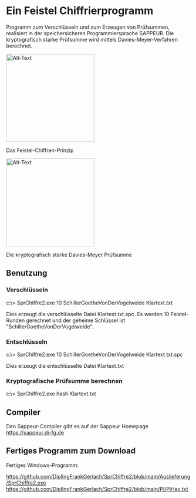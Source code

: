# Ein Feistel Chiffrierprogramm 
Programm zum Verschlüsseln und zum Erzeugen von Prüfsummen, realisiert in der speichersicheren Programmiersprache SAPPEUR.
Die kryptografisch starke Prüfsumme wird mittels Davies-Meyer-Verfahren berechnet.

<img src="https://upload.wikimedia.org/wikipedia/commons/f/fa/Feistel_cipher_diagram_en.svg" alt="Alt-Text" width="240">

Das Feistel-Chiffren-Prinzip

<img src="https://upload.wikimedia.org/wikipedia/commons/5/53/Davies-Meyer_hash.svg" alt="Alt-Text" width="240">

Die kryptografisch starke Davies-Meyer Prüfsumme




## Benutzung

### Verschlüsseln
c:\\> SprChiffre2.exe 10 SchillerGoetheVonDerVogelweide Klartext.txt

Dies erzeugt die verschlüsselte Datei Klartext.txt.spc. Es werden 10 Feistel-Runden gerechnet und der geheime Schlüssel ist "SchillerGoetheVonDerVogelweide".

### Entschlüsseln
c:\\> SprChiffre2.exe 10 SchillerGoetheVonDerVogelweide Klartext.txt.spc

Dies erzeugt die entschlüsselte Datei Klartext.txt

### Kryptografische Prüfsumme berechnen

c:\\> SprChiffre2.exe hash Klartext.txt


## Compiler
Den Sappeur-Compiler gibt es auf der Sappeur Homepage https://sappeur.di-fg.de

## Fertiges Programm zum Download
Fertiges Windows-Programm: 

https://github.com/DiplIngFrankGerlach/SprChiffre2/blob/main/Auslieferung/SprChiffre2.exe
https://github.com/DiplIngFrankGerlach/SprChiffre2/blob/main/PI/PiHex.txt
